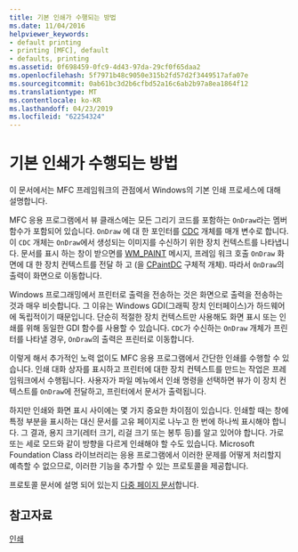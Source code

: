 ```yaml
---
title: 기본 인쇄가 수행되는 방법
ms.date: 11/04/2016
helpviewer_keywords:
- default printing
- printing [MFC], default
- defaults, printing
ms.assetid: 0f698459-0fc9-4d43-97da-29cf0f65daa2
ms.openlocfilehash: 5f7971b48c9050e315b2fd57d2f3449517afa07e
ms.sourcegitcommit: 0ab61bc3d2b6cfbd52a16c6ab2b97a8ea1864f12
ms.translationtype: MT
ms.contentlocale: ko-KR
ms.lasthandoff: 04/23/2019
ms.locfileid: "62254324"
---
```

# <a name="how-default-printing-is-done"></a>기본 인쇄가 수행되는 방법

이 문서에서는 MFC 프레임워크의 관점에서 Windows의 기본 인쇄 프로세스에 대해 설명합니다.

MFC 응용 프로그램에서 뷰 클래스에는 모든 그리기 코드를 포함하는 `OnDraw`라는 멤버 함수가 포함되어 있습니다. `OnDraw` 에 대 한 포인터를 [CDC](../mfc/reference/cdc-class.md) 개체를 매개 변수로 합니다. 이 `CDC` 개체는 `OnDraw`에서 생성되는 이미지를 수신하기 위한 장치 컨텍스트를 나타냅니다. 문서를 표시 하는 창이 받으면를 [WM_PAINT](/windows/desktop/gdi/wm-paint) 메시지, 프레임 워크 호출 `OnDraw` 화면에 대 한 장치 컨텍스트를 전달 하 고 (을 [CPaintDC](../mfc/reference/cpaintdc-class.md) 구체적 개체). 따라서 `OnDraw`의 출력이 화면으로 이동합니다.

Windows 프로그래밍에서 프린터로 출력을 전송하는 것은 화면으로 출력을 전송하는 것과 매우 비슷합니다. 그 이유는 Windows GDI(그래픽 장치 인터페이스)가 하드웨어에 독립적이기 때문입니다. 단순히 적절한 장치 컨텍스트만 사용해도 화면 표시 또는 인쇄를 위해 동일한 GDI 함수를 사용할 수 있습니다. `CDC`가 수신하는 `OnDraw` 개체가 프린터를 나타낼 경우, `OnDraw`의 출력은 프린터로 이동합니다.

이렇게 해서 추가적인 노력 없이도 MFC 응용 프로그램에서 간단한 인쇄를 수행할 수 있습니다. 인쇄 대화 상자를 표시하고 프린터에 대한 장치 컨텍스트를 만드는 작업은 프레임워크에서 수행됩니다. 사용자가 파일 메뉴에서 인쇄 명령을 선택하면 뷰가 이 장치 컨텍스트를 `OnDraw`에 전달하고, 프린터에서 문서가 출력됩니다.

하지만 인쇄와 화면 표시 사이에는 몇 가지 중요한 차이점이 있습니다. 인쇄할 때는 창에 특정 부분을 표시하는 대신 문서를 고유 페이지로 나누고 한 번에 하나씩 표시해야 합니다. 그 결과, 용지 크기(레터 크기, 리걸 크기 또는 봉투 등)를 알고 있어야 합니다. 가로 또는 세로 모드와 같이 방향을 다르게 인쇄해야 할 수도 있습니다. Microsoft Foundation Class 라이브러리는 응용 프로그램에서 이러한 문제를 어떻게 처리할지 예측할 수 없으므로, 이러한 기능을 추가할 수 있는 프로토콜을 제공합니다.

프로토콜 문서에 설명 되어 있는지 [다중 페이지 문서](../mfc/multipage-documents.md)합니다.

## <a name="see-also"></a>참고자료

[인쇄](../mfc/printing.md)

